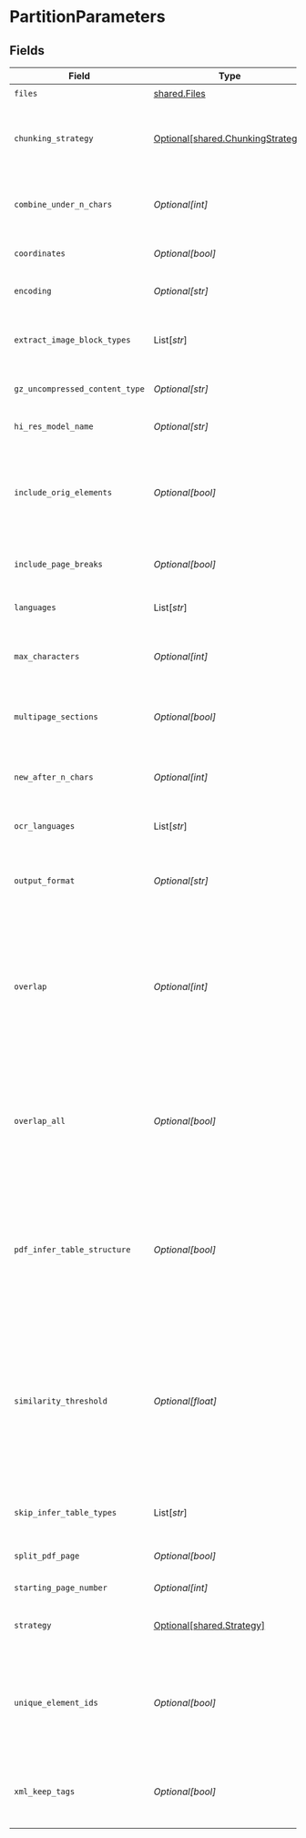 # PartitionParameters


## Fields

| Field                                                                                                                                                                                                                                                                                                                | Type                                                                                                                                                                                                                                                                                                                 | Required                                                                                                                                                                                                                                                                                                             | Description                                                                                                                                                                                                                                                                                                          | Example                                                                                                                                                                                                                                                                                                              |
| -------------------------------------------------------------------------------------------------------------------------------------------------------------------------------------------------------------------------------------------------------------------------------------------------------------------- | -------------------------------------------------------------------------------------------------------------------------------------------------------------------------------------------------------------------------------------------------------------------------------------------------------------------- | -------------------------------------------------------------------------------------------------------------------------------------------------------------------------------------------------------------------------------------------------------------------------------------------------------------------- | -------------------------------------------------------------------------------------------------------------------------------------------------------------------------------------------------------------------------------------------------------------------------------------------------------------------- | -------------------------------------------------------------------------------------------------------------------------------------------------------------------------------------------------------------------------------------------------------------------------------------------------------------------- |
| `files`                                                                                                                                                                                                                                                                                                              | [shared.Files](../../models/shared/files.md)                                                                                                                                                                                                                                                                         | :heavy_check_mark:                                                                                                                                                                                                                                                                                                   | The file to extract                                                                                                                                                                                                                                                                                                  |                                                                                                                                                                                                                                                                                                                      |
| `chunking_strategy`                                                                                                                                                                                                                                                                                                  | [Optional[shared.ChunkingStrategy]](../../models/shared/chunkingstrategy.md)                                                                                                                                                                                                                                         | :heavy_minus_sign:                                                                                                                                                                                                                                                                                                   | Use one of the supported strategies to chunk the returned elements. Currently supports: 'basic', 'by_page', 'by_similarity', or 'by_title'                                                                                                                                                                           |                                                                                                                                                                                                                                                                                                                      |
| `combine_under_n_chars`                                                                                                                                                                                                                                                                                              | *Optional[int]*                                                                                                                                                                                                                                                                                                      | :heavy_minus_sign:                                                                                                                                                                                                                                                                                                   | If chunking strategy is set, combine elements until a section reaches a length of n chars. Default: 500                                                                                                                                                                                                              |                                                                                                                                                                                                                                                                                                                      |
| `coordinates`                                                                                                                                                                                                                                                                                                        | *Optional[bool]*                                                                                                                                                                                                                                                                                                     | :heavy_minus_sign:                                                                                                                                                                                                                                                                                                   | If true, return coordinates for each element. Default: false                                                                                                                                                                                                                                                         |                                                                                                                                                                                                                                                                                                                      |
| `encoding`                                                                                                                                                                                                                                                                                                           | *Optional[str]*                                                                                                                                                                                                                                                                                                      | :heavy_minus_sign:                                                                                                                                                                                                                                                                                                   | The encoding method used to decode the text input. Default: utf-8                                                                                                                                                                                                                                                    |                                                                                                                                                                                                                                                                                                                      |
| `extract_image_block_types`                                                                                                                                                                                                                                                                                          | List[*str*]                                                                                                                                                                                                                                                                                                          | :heavy_minus_sign:                                                                                                                                                                                                                                                                                                   | The types of elements to extract, for use in extracting image blocks as base64 encoded data stored in metadata fields                                                                                                                                                                                                |                                                                                                                                                                                                                                                                                                                      |
| `gz_uncompressed_content_type`                                                                                                                                                                                                                                                                                       | *Optional[str]*                                                                                                                                                                                                                                                                                                      | :heavy_minus_sign:                                                                                                                                                                                                                                                                                                   | If file is gzipped, use this content type after unzipping                                                                                                                                                                                                                                                            |                                                                                                                                                                                                                                                                                                                      |
| `hi_res_model_name`                                                                                                                                                                                                                                                                                                  | *Optional[str]*                                                                                                                                                                                                                                                                                                      | :heavy_minus_sign:                                                                                                                                                                                                                                                                                                   | The name of the inference model used when strategy is hi_res                                                                                                                                                                                                                                                         |                                                                                                                                                                                                                                                                                                                      |
| `include_orig_elements`                                                                                                                                                                                                                                                                                              | *Optional[bool]*                                                                                                                                                                                                                                                                                                     | :heavy_minus_sign:                                                                                                                                                                                                                                                                                                   | When a chunking strategy is specified, each returned chunk will include the elements consolidated to form that chunk as `.metadata.orig_elements`. Default: true.                                                                                                                                                    |                                                                                                                                                                                                                                                                                                                      |
| `include_page_breaks`                                                                                                                                                                                                                                                                                                | *Optional[bool]*                                                                                                                                                                                                                                                                                                     | :heavy_minus_sign:                                                                                                                                                                                                                                                                                                   | If True, the output will include page breaks if the filetype supports it. Default: false                                                                                                                                                                                                                             |                                                                                                                                                                                                                                                                                                                      |
| `languages`                                                                                                                                                                                                                                                                                                          | List[*str*]                                                                                                                                                                                                                                                                                                          | :heavy_minus_sign:                                                                                                                                                                                                                                                                                                   | The languages present in the document, for use in partitioning and/or OCR                                                                                                                                                                                                                                            |                                                                                                                                                                                                                                                                                                                      |
| `max_characters`                                                                                                                                                                                                                                                                                                     | *Optional[int]*                                                                                                                                                                                                                                                                                                      | :heavy_minus_sign:                                                                                                                                                                                                                                                                                                   | If chunking strategy is set, cut off new sections after reaching a length of n chars (hard max). Default: 500                                                                                                                                                                                                        |                                                                                                                                                                                                                                                                                                                      |
| `multipage_sections`                                                                                                                                                                                                                                                                                                 | *Optional[bool]*                                                                                                                                                                                                                                                                                                     | :heavy_minus_sign:                                                                                                                                                                                                                                                                                                   | If chunking strategy is set, determines if sections can span multiple sections. Default: true                                                                                                                                                                                                                        |                                                                                                                                                                                                                                                                                                                      |
| `new_after_n_chars`                                                                                                                                                                                                                                                                                                  | *Optional[int]*                                                                                                                                                                                                                                                                                                      | :heavy_minus_sign:                                                                                                                                                                                                                                                                                                   | If chunking strategy is set, cut off new sections after reaching a length of n chars (soft max). Default: 1500                                                                                                                                                                                                       |                                                                                                                                                                                                                                                                                                                      |
| `ocr_languages`                                                                                                                                                                                                                                                                                                      | List[*str*]                                                                                                                                                                                                                                                                                                          | :heavy_minus_sign:                                                                                                                                                                                                                                                                                                   | The languages present in the document, for use in partitioning and/or OCR                                                                                                                                                                                                                                            |                                                                                                                                                                                                                                                                                                                      |
| `output_format`                                                                                                                                                                                                                                                                                                      | *Optional[str]*                                                                                                                                                                                                                                                                                                      | :heavy_minus_sign:                                                                                                                                                                                                                                                                                                   | The format of the response. Supported formats are application/json and text/csv. Default: application/json.                                                                                                                                                                                                          |                                                                                                                                                                                                                                                                                                                      |
| `overlap`                                                                                                                                                                                                                                                                                                            | *Optional[int]*                                                                                                                                                                                                                                                                                                      | :heavy_minus_sign:                                                                                                                                                                                                                                                                                                   | Specifies the length of a string ('tail') to be drawn from each chunk and prefixed to the next chunk as a context-preserving mechanism. By default, this only applies to split-chunks where an oversized element is divided into multiple chunks by text-splitting. Default: 0                                       |                                                                                                                                                                                                                                                                                                                      |
| `overlap_all`                                                                                                                                                                                                                                                                                                        | *Optional[bool]*                                                                                                                                                                                                                                                                                                     | :heavy_minus_sign:                                                                                                                                                                                                                                                                                                   | When `True`, apply overlap between 'normal' chunks formed from whole elements and not subject to text-splitting. Use this with caution as it entails a certain level of 'pollution' of otherwise clean semantic chunk boundaries. Default: False                                                                     |                                                                                                                                                                                                                                                                                                                      |
| `pdf_infer_table_structure`                                                                                                                                                                                                                                                                                          | *Optional[bool]*                                                                                                                                                                                                                                                                                                     | :heavy_minus_sign:                                                                                                                                                                                                                                                                                                   | Deprecated! Use skip_infer_table_types to opt out of table extraction for any file type. If False and strategy=hi_res, no Table Elements will be extracted from pdf files regardless of skip_infer_table_types contents.                                                                                             |                                                                                                                                                                                                                                                                                                                      |
| `similarity_threshold`                                                                                                                                                                                                                                                                                               | *Optional[float]*                                                                                                                                                                                                                                                                                                    | :heavy_minus_sign:                                                                                                                                                                                                                                                                                                   | A value between 0.0 and 1.0 describing the minimum similarity two elements must have to be included in the same chunk. Note that similar elements may be separated to meet chunk-size criteria; this value can only guarantees that two elements with similarity below the threshold will appear in separate chunks. |                                                                                                                                                                                                                                                                                                                      |
| `skip_infer_table_types`                                                                                                                                                                                                                                                                                             | List[*str*]                                                                                                                                                                                                                                                                                                          | :heavy_minus_sign:                                                                                                                                                                                                                                                                                                   | The document types that you want to skip table extraction with. Default: []                                                                                                                                                                                                                                          |                                                                                                                                                                                                                                                                                                                      |
| `split_pdf_page`                                                                                                                                                                                                                                                                                                     | *Optional[bool]*                                                                                                                                                                                                                                                                                                     | :heavy_minus_sign:                                                                                                                                                                                                                                                                                                   | Should the pdf file be split at client. Ignored on backend.                                                                                                                                                                                                                                                          |                                                                                                                                                                                                                                                                                                                      |
| `starting_page_number`                                                                                                                                                                                                                                                                                               | *Optional[int]*                                                                                                                                                                                                                                                                                                      | :heavy_minus_sign:                                                                                                                                                                                                                                                                                                   | The real number of the first PDF page.                                                                                                                                                                                                                                                                               |                                                                                                                                                                                                                                                                                                                      |
| `strategy`                                                                                                                                                                                                                                                                                                           | [Optional[shared.Strategy]](../../models/shared/strategy.md)                                                                                                                                                                                                                                                         | :heavy_minus_sign:                                                                                                                                                                                                                                                                                                   | The strategy to use for partitioning PDF/image. Options are fast, hi_res, auto. Default: auto                                                                                                                                                                                                                        | auto                                                                                                                                                                                                                                                                                                                 |
| `unique_element_ids`                                                                                                                                                                                                                                                                                                 | *Optional[bool]*                                                                                                                                                                                                                                                                                                     | :heavy_minus_sign:                                                                                                                                                                                                                                                                                                   | When `True`, assign UUIDs to element IDs, which guarantees their uniqueness <br/>(useful when using them as primary keys in database). Otherwise a SHA-256 of element text is used. Default: False                                                                                                                   |                                                                                                                                                                                                                                                                                                                      |
| `xml_keep_tags`                                                                                                                                                                                                                                                                                                      | *Optional[bool]*                                                                                                                                                                                                                                                                                                     | :heavy_minus_sign:                                                                                                                                                                                                                                                                                                   | If True, will retain the XML tags in the output. Otherwise it will simply extract the text from within the tags. Only applies to partition_xml.                                                                                                                                                                      |                                                                                                                                                                                                                                                                                                                      |